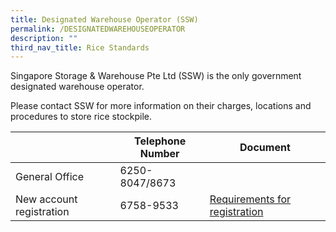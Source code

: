 ```yaml
---
title: Designated Warehouse Operator (SSW)
permalink: /DESIGNATEDWAREHOUSEOPERATOR
description: ""
third_nav_title: Rice Standards
---
```

Singapore Storage & Warehouse Pte Ltd (SSW) is the only government designated warehouse operator. 

Please contact SSW for more information on their charges, locations and procedures to store rice stockpile.


|  | Telephone Number | Document|
| -- | -------- | ----|
| General Office     | 6250-8047/8673     | 
| New account registration | 6758-9533 | [Requirements for registration](/files/Requirements%20for%20registration.pdf)